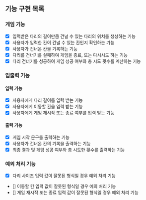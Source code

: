 ## 기능 구현 목록

### 게임 기능

- [x] 입력받은 다리의 길이만큼 건널 수 있는 다리의 위치를 생성하는 기능
- [x] 사용자가 입력한 칸이 건널 수 있는 칸인지 확인하는 기능
- [x] 사용자가 건너온 칸을 기록하는 기능
- [x] 다리를 건너기를 실패하여 게임을 종료, 또는 다시시도 하는 기능
- [x] 다리 건너기를 성공하여 게임 성공 여부와 총 시도 횟수를 계산하는 기능

### 입출력 기능

#### 입력 기능

- [x] 사용자에게 다리 길이를 입력 받는 기능
- [x] 사용자에게 이동할 칸을 입력 받는 기능
- [x] 사용자에게 게임 재시작 또는 종료 여부를 입력 받는 기능

#### 출력 기능

- [x] 게임 시작 문구를 출력하는 기능
- [x] 사용자가 건너온 칸의 기록을 출력하는 기능
- [x] 최종 결과 및 게임 성공 여부와 총 시도한 횟수를 출력하는 기능

### 예외 처리 기능

- [x] 다리 사이즈 입력 값이 잘못된 형식일 경우 예외 처리 기능
- [] 이동할 칸 입력 값이 잘못된 형식일 경우 예외 처리 기능
- [] 게임 재시작 또는 종료 입력 값이 잘못된 형식일 경우 예외 처리 기능
